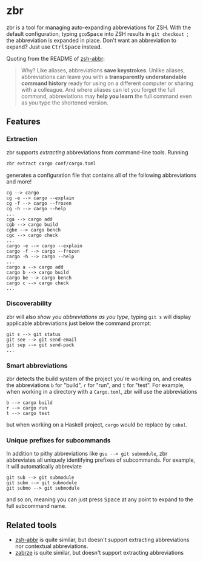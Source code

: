 # zbr

<!-- Note: This is a duplicated version of the README -->

zbr is a tool for managing auto-expanding abbreviations for ZSH. With the
default configuration, typing `gco`<kbd>Space</kbd> into ZSH results in `git
checkout `; the abbreviation is expanded in place. Don't want an abbreviation
to expand? Just use <kbd>Ctrl</kbd><kbd>Space</kbd> instead.

Quoting from the README of [zsh-abbr][zsh-abbr]:

> Why? Like aliases, abbreviations **save keystrokes**. Unlike aliases, abbreviations can leave you with a **transparently understandable command history** ready for using on a different computer or sharing with a colleague. And where aliases can let you forget the full command, abbreviations may **help you learn** the full command even as you type the shortened version.

## Features

### Extraction

zbr supports *extracting* abbreviations from command-line tools. Running

```sh
zbr extract cargo conf/cargo.toml
```

generates a configuration file that contains all of the following abbreviations
and more!

```
cg --> cargo
cg -e --> cargo --explain
cg -f --> cargo --frozen
cg -h --> cargo --help
...
cga --> cargo add
cgb --> cargo build
cgbe --> cargo bench
cgc --> cargo check
...
cargo -e --> cargo --explain
cargo -f --> cargo --frozen
cargo -h --> cargo --help
...
cargo a --> cargo add
cargo b --> cargo build
cargo be --> cargo bench
cargo c --> cargo check
...
```

### Discoverability

zbr will also *show you abbreviations as you type*, typing `git s` will display
applicable abbreviations just below the command prompt:

```
git s --> git status
git see --> git send-email
git sep --> git send-pack
...
```

### Smart abbreviations

zbr detects the build system of the project you're working on, and creates
the abbreviations `b` for "build", `r` for "run", and `t` for "test". For
example, when working in a directory with a `Cargo.toml`, zbr will use the
abbreviations

```
b --> cargo build
r --> cargo run
t --> cargo test
```

but when working on a Haskell project, `cargo` would be replace by `cabal`.

### Unique prefixes for subcommands

In addition to pithy abbreviations like `gsu --> git submodule`, zbr
abbreviates all uniquely identifying prefixes of subcommands. For example, it
will automatically abbreviate

```
git sub --> git submodule
git subm --> git submodule
git submo --> git submodule
```

and so on, meaning you can just press <kbd>Space</kbd> at any point to expand
to the full subcommand name.

## Related tools

- [zsh-abbr][zsh-abbr] is quite similar, but doesn't support extracting
  abbreviations nor contextual abbreviations.
- [zabrze][zabrze] is quite similar, but doesn't support extracting
  abbreviations

[zabrze]: https://github.com/Ryooooooga/zabrze
[zsh-abbr]: https://github.com/olets/zsh-abbr
